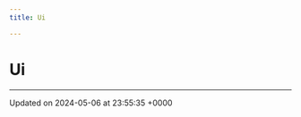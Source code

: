 ```yaml
---
title: Ui

---
```


# Ui








-------------------------------

Updated on 2024-05-06 at 23:55:35 +0000